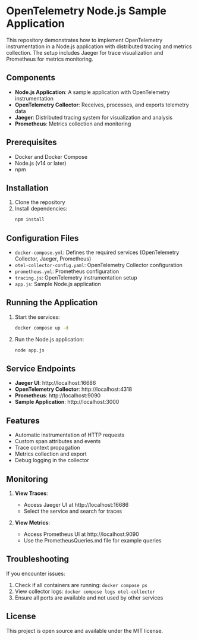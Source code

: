 # OpenTelemetry Node.js Sample Application

This repository demonstrates how to implement OpenTelemetry instrumentation in a Node.js application with distributed tracing and metrics collection. The setup includes Jaeger for trace visualization and Prometheus for metrics monitoring.

## Components

- **Node.js Application**: A sample application with OpenTelemetry instrumentation
- **OpenTelemetry Collector**: Receives, processes, and exports telemetry data
- **Jaeger**: Distributed tracing system for visualization and analysis
- **Prometheus**: Metrics collection and monitoring

## Prerequisites

- Docker and Docker Compose
- Node.js (v14 or later)
- npm

## Installation

1. Clone the repository
2. Install dependencies:
   ```bash
   npm install
   ```

## Configuration Files

- `docker-compose.yml`: Defines the required services (OpenTelemetry Collector, Jaeger, Prometheus)
- `otel-collector-config.yaml`: OpenTelemetry Collector configuration
- `prometheus.yml`: Prometheus configuration
- `tracing.js`: OpenTelemetry instrumentation setup
- `app.js`: Sample Node.js application

## Running the Application

1. Start the services:
   ```bash
   docker compose up -d
   ```

2. Run the Node.js application:
   ```bash
   node app.js
   ```

## Service Endpoints

- **Jaeger UI**: http://localhost:16686
- **OpenTelemetry Collector**: http://localhost:4318
- **Prometheus**: http://localhost:9090
- **Sample Application**: http://localhost:3000

## Features

- Automatic instrumentation of HTTP requests
- Custom span attributes and events
- Trace context propagation
- Metrics collection and export
- Debug logging in the collector

## Monitoring

1. **View Traces**:
   - Access Jaeger UI at http://localhost:16686
   - Select the service and search for traces

2. **View Metrics**:
   - Access Prometheus UI at http://localhost:9090
   - Use the PrometheusQueries.md file for example queries

## Troubleshooting

If you encounter issues:
1. Check if all containers are running: `docker compose ps`
2. View collector logs: `docker compose logs otel-collector`
3. Ensure all ports are available and not used by other services

## License

This project is open source and available under the MIT license.
